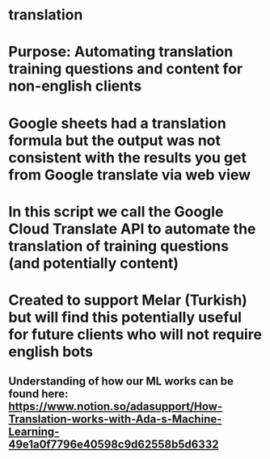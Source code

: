 # translation

# Purpose: Automating translation training questions and content for non-english clients

# Google sheets had a translation formula but the output was not consistent with the results you get from Google translate via web view

# In this script we call the Google Cloud Translate API to automate the translation of training questions (and potentially content)

# Created to support Melar (Turkish) but will find this potentially useful for future clients who will not require english bots

## Understanding of how our ML works can be found here: https://www.notion.so/adasupport/How-Translation-works-with-Ada-s-Machine-Learning-49e1a0f7796e40598c9d62558b5d6332
